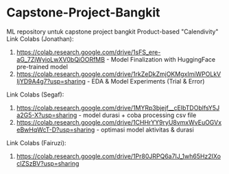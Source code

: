 # Capstone-Project-Bangkit
ML repository untuk capstone project bangkit Product-based "Calendivity"<br>
Link Colabs (Jonathan): 
1. https://colab.research.google.com/drive/1sFS_ere-aG_7ZjWyioLwXV0bQiOORfMB - Model Finalization with HuggingFace pre-trained model
2. https://colab.research.google.com/drive/1rkZeDkZmjOKMgxImiWPOLkVIjYD9A4g7?usp=sharing - EDA & Model Experiments (Trial & Error)

Link Colabs (Segaf):  
1. https://colab.research.google.com/drive/1MYRp3bjejf__cEIbTDOblfsY5Ja2G5-X?usp=sharing - model durasi + coba processing csv file
2. https://colab.research.google.com/drive/1CHHrYY9ryU8vmxWvEuOGVxeBwHqWcT-D?usp=sharing - optimasi model aktivitas & durasi 

Link Colabs (Fairuzi):
1. https://colab.research.google.com/drive/1Pr80JRPQ6a7IJ_1wh65Hz2IXoclZSzBV?usp=sharing
